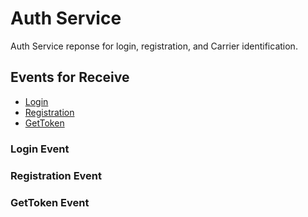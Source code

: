 # Auth Service

Auth Service reponse for login, registration, 
and Carrier identification.

## Events for Receive
* [Login](#login-event)
* [Registration](#registration-event)
* [GetToken](#gettoken-event)

### Login Event

### Registration Event

### GetToken Event